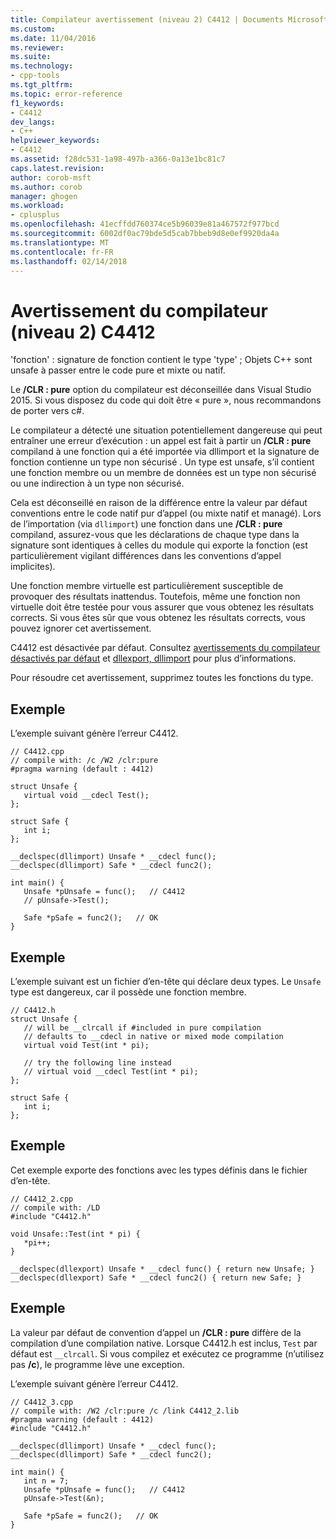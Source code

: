 ```yaml
---
title: Compilateur avertissement (niveau 2) C4412 | Documents Microsoft
ms.custom: 
ms.date: 11/04/2016
ms.reviewer: 
ms.suite: 
ms.technology:
- cpp-tools
ms.tgt_pltfrm: 
ms.topic: error-reference
f1_keywords:
- C4412
dev_langs:
- C++
helpviewer_keywords:
- C4412
ms.assetid: f28dc531-1a98-497b-a366-0a13e1bc81c7
caps.latest.revision: 
author: corob-msft
ms.author: corob
manager: ghogen
ms.workload:
- cplusplus
ms.openlocfilehash: 41ecffdd760374ce5b96039e81a467572f977bcd
ms.sourcegitcommit: 6002df0ac79bde5d5cab7bbeb9d8e0ef9920da4a
ms.translationtype: MT
ms.contentlocale: fr-FR
ms.lasthandoff: 02/14/2018
---
```

# <a name="compiler-warning-level-2-c4412"></a>Avertissement du compilateur (niveau 2) C4412
'fonction' : signature de fonction contient le type 'type' ; Objets C++ sont unsafe à passer entre le code pure et mixte ou natif.  
  
 Le **/CLR : pure** option du compilateur est déconseillée dans Visual Studio 2015. Si vous disposez du code qui doit être « pure », nous recommandons de porter vers c#.  
  
 Le compilateur a détecté une situation potentiellement dangereuse qui peut entraîner une erreur d’exécution : un appel est fait à partir un **/CLR : pure** compiland à une fonction qui a été importée via dllimport et la signature de fonction contienne un type non sécurisé . Un type est unsafe, s’il contient une fonction membre ou un membre de données est un type non sécurisé ou une indirection à un type non sécurisé.  
  
 Cela est déconseillé en raison de la différence entre la valeur par défaut conventions entre le code natif pur d’appel (ou mixte natif et managé). Lors de l’importation (via `dllimport`) une fonction dans une **/CLR : pure** compiland, assurez-vous que les déclarations de chaque type dans la signature sont identiques à celles du module qui exporte la fonction (est particulièrement vigilant différences dans les conventions d’appel implicites).  
  
 Une fonction membre virtuelle est particulièrement susceptible de provoquer des résultats inattendus.  Toutefois, même une fonction non virtuelle doit être testée pour vous assurer que vous obtenez les résultats corrects. Si vous êtes sûr que vous obtenez les résultats corrects, vous pouvez ignorer cet avertissement.  
  
  
 C4412 est désactivée par défaut. Consultez [avertissements du compilateur désactivés par défaut](../../preprocessor/compiler-warnings-that-are-off-by-default.md) et [dllexport, dllimport](../../cpp/dllexport-dllimport.md) pour plus d’informations.  
  
 Pour résoudre cet avertissement, supprimez toutes les fonctions du type.  
  
## <a name="example"></a>Exemple  
 L’exemple suivant génère l’erreur C4412.  
  
```  
// C4412.cpp  
// compile with: /c /W2 /clr:pure  
#pragma warning (default : 4412)  
  
struct Unsafe {  
   virtual void __cdecl Test();  
};  
  
struct Safe {  
   int i;  
};  
  
__declspec(dllimport) Unsafe * __cdecl func();  
__declspec(dllimport) Safe * __cdecl func2();  
  
int main() {  
   Unsafe *pUnsafe = func();   // C4412  
   // pUnsafe->Test();  
  
   Safe *pSafe = func2();   // OK  
}  
```  
  
## <a name="example"></a>Exemple  
 L’exemple suivant est un fichier d’en-tête qui déclare deux types. Le `Unsafe` type est dangereux, car il possède une fonction membre.  
  
```  
// C4412.h  
struct Unsafe {  
   // will be __clrcall if #included in pure compilation  
   // defaults to __cdecl in native or mixed mode compilation  
   virtual void Test(int * pi);  
  
   // try the following line instead  
   // virtual void __cdecl Test(int * pi);  
};  
  
struct Safe {  
   int i;  
};  
```  
  
## <a name="example"></a>Exemple  
 Cet exemple exporte des fonctions avec les types définis dans le fichier d’en-tête.  
  
```  
// C4412_2.cpp  
// compile with: /LD  
#include "C4412.h"  
  
void Unsafe::Test(int * pi) {  
   *pi++;  
}  
  
__declspec(dllexport) Unsafe * __cdecl func() { return new Unsafe; }  
__declspec(dllexport) Safe * __cdecl func2() { return new Safe; }  
```  
  
## <a name="example"></a>Exemple  
 La valeur par défaut de convention d’appel un **/CLR : pure** diffère de la compilation d’une compilation native.  Lorsque C4412.h est inclus, `Test` par défaut est `__clrcall`. Si vous compilez et exécutez ce programme (n’utilisez pas **/c**), le programme lève une exception.  
  
 L’exemple suivant génère l’erreur C4412.  
  
```  
// C4412_3.cpp  
// compile with: /W2 /clr:pure /c /link C4412_2.lib  
#pragma warning (default : 4412)  
#include "C4412.h"  
  
__declspec(dllimport) Unsafe * __cdecl func();  
__declspec(dllimport) Safe * __cdecl func2();  
  
int main() {  
   int n = 7;  
   Unsafe *pUnsafe = func();   // C4412  
   pUnsafe->Test(&n);  
  
   Safe *pSafe = func2();   // OK  
}  
```